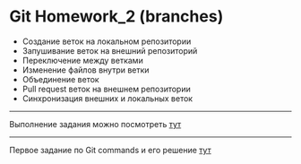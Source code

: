 # Git Homework_2 (branches)

- Создание веток на локальном репозитории
- Запушивание веток на внешний репозиторий
- Переключение между ветками
- Изменение файлов внутри ветки
- Объединение веток
- Pull request веток на внешнем репозитории
- Синхронизация внешних и локальных веток

--- 

Выполнение задания можно посмотреть [тут](https://github.com/GalinaMochanova/Git_2/blob/main/HW_git_2.md)

---

Первое задание по Git commands и его решение [тут](https://github.com/GalinaMochanova/Git/blob/main/HW_git_1.md)
